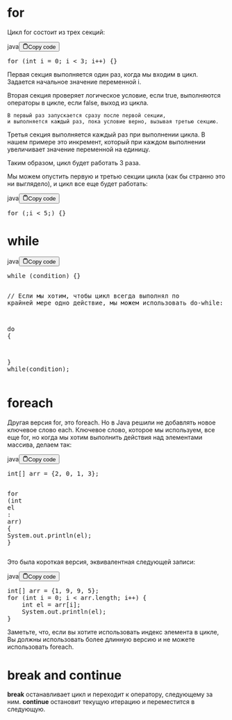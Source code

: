 <h1>for</h1>
<p>Цикл for состоит из трех секций:</p>
<div class="code-element">
    <div class="lang-line">java<button class="copy-button"><svg stroke="currentColor" fill="none" stroke-width="2" viewBox="0 0 24 24" stroke-linecap="round" stroke-linejoin="round" class="h-4 w-4" height="1em" width="1em" xmlns="http://www.w3.org/2000/svg">
    <path d="M16 4h2a2 2 0 0 1 2 2v14a2 2 0 0 1-2 2H6a2 2 0 0 1-2-2V6a2 2 0 0 1 2-2h2"></path><rect x="8" y="2" width="8" height="4" rx="1" ry="1"></rect></svg>Copy code</button>
    </div>
    <div class="code"><div class="highlight"><pre><span></span><span class="k">for</span><span class="w"> </span><span class="p">(</span><span class="kt">int</span><span class="w"> </span><span class="n">i</span><span class="w"> </span><span class="o">=</span><span class="w"> </span><span class="mi">0</span><span class="p">;</span><span class="w"> </span><span class="n">i</span><span class="w"> </span><span class="o">&lt;</span><span class="w"> </span><span class="mi">3</span><span class="p">;</span><span class="w"> </span><span class="n">i</span><span class="o">++</span><span class="p">)</span><span class="w"> </span><span class="p">{}</span>
</pre></div></div>
</div>

<p>Первая секция выполняется один раз, когда мы входим в цикл.
    Задается начальное значение переменной i.</p>
<p>Вторая секция проверяет логическое условие,
    если true,
        выполняются операторы в цикле,
    если false,
        выход из цикла.</p>
<pre><code>В первый раз запускается сразу после первой секции,
и выполняется каждый раз, пока условие верно, вызывая третью секцию.
</code></pre>
<p>Третья секция выполняется каждый раз при выполнении цикла.
В нашем примере это инкремент, который при каждом выполнении
    увеличивает значение переменной на единицу.</p>
<p>Таким образом, цикл будет работать 3 раза.</p>
<p>Мы можем опустить первую и третью секции цикла (как бы странно это ни выглядело), и цикл все еще будет работать:</p>
<div class="code-element">
    <div class="lang-line">java<button class="copy-button"><svg stroke="currentColor" fill="none" stroke-width="2" viewBox="0 0 24 24" stroke-linecap="round" stroke-linejoin="round" class="h-4 w-4" height="1em" width="1em" xmlns="http://www.w3.org/2000/svg">
    <path d="M16 4h2a2 2 0 0 1 2 2v14a2 2 0 0 1-2 2H6a2 2 0 0 1-2-2V6a2 2 0 0 1 2-2h2"></path><rect x="8" y="2" width="8" height="4" rx="1" ry="1"></rect></svg>Copy code</button>
    </div>
    <div class="code"><div class="highlight"><pre><span></span><span class="k">for</span><span class="w"> </span><span class="p">(;</span><span class="n">i</span><span class="w"> </span><span class="o">&lt;</span><span class="w"> </span><span class="mi">5</span><span class="p">;)</span><span class="w"> </span><span class="p">{}</span>
</pre></div></div>
</div>

<h1>while</h1>
<div class="code-element">
    <div class="lang-line">java<button class="copy-button"><svg stroke="currentColor" fill="none" stroke-width="2" viewBox="0 0 24 24" stroke-linecap="round" stroke-linejoin="round" class="h-4 w-4" height="1em" width="1em" xmlns="http://www.w3.org/2000/svg">
    <path d="M16 4h2a2 2 0 0 1 2 2v14a2 2 0 0 1-2 2H6a2 2 0 0 1-2-2V6a2 2 0 0 1 2-2h2"></path><rect x="8" y="2" width="8" height="4" rx="1" ry="1"></rect></svg>Copy code</button>
    </div>
    <div class="code"><div class="highlight"><pre><span></span><span class="k">while</span><span class="w"> </span><span class="p">(</span><span class="n">condition</span><span class="p">)</span><span class="w"> </span><span class="p">{}</span>

<span class="c1">// Если мы хотим, чтобы цикл всегда выполнял по крайней мере одно действие, мы можем использовать do-while:</span>

<span class="k">do</span><span class="w"> </span><span class="p">{</span>

<span class="p">}</span><span class="w"> </span><span class="k">while</span><span class="p">(</span><span class="n">condition</span><span class="p">);</span>
</pre></div></div>
</div>

<h1>foreach</h1>
<p>Другая версия for, это foreach.
Но в Java решили не добавлять новое ключевое слово each.
Ключевое слово, которое мы используем, все еще for,
но когда мы хотим выполнить действия над элементами массива, делаем так:</p>
<div class="code-element">
    <div class="lang-line">java<button class="copy-button"><svg stroke="currentColor" fill="none" stroke-width="2" viewBox="0 0 24 24" stroke-linecap="round" stroke-linejoin="round" class="h-4 w-4" height="1em" width="1em" xmlns="http://www.w3.org/2000/svg">
    <path d="M16 4h2a2 2 0 0 1 2 2v14a2 2 0 0 1-2 2H6a2 2 0 0 1-2-2V6a2 2 0 0 1 2-2h2"></path><rect x="8" y="2" width="8" height="4" rx="1" ry="1"></rect></svg>Copy code</button>
    </div>
    <div class="code"><div class="highlight"><pre><span></span><span class="kt">int</span><span class="o">[]</span><span class="w"> </span><span class="n">arr</span><span class="w"> </span><span class="o">=</span><span class="w"> </span><span class="p">{</span><span class="mi">2</span><span class="p">,</span><span class="w"> </span><span class="mi">0</span><span class="p">,</span><span class="w"> </span><span class="mi">1</span><span class="p">,</span><span class="w"> </span><span class="mi">3</span><span class="p">};</span>

<span class="k">for</span><span class="w"> </span><span class="p">(</span><span class="kt">int</span><span class="w"> </span><span class="n">el</span><span class="w"> </span><span class="p">:</span><span class="w"> </span><span class="n">arr</span><span class="p">)</span><span class="w"> </span><span class="p">{</span>
<span class="w">    </span><span class="n">System</span><span class="p">.</span><span class="na">out</span><span class="p">.</span><span class="na">println</span><span class="p">(</span><span class="n">el</span><span class="p">);</span>
<span class="p">}</span>
</pre></div></div>
</div>

<p>Это была короткая версия, эквивалентная следующей записи:</p>
<div class="code-element">
    <div class="lang-line">java<button class="copy-button"><svg stroke="currentColor" fill="none" stroke-width="2" viewBox="0 0 24 24" stroke-linecap="round" stroke-linejoin="round" class="h-4 w-4" height="1em" width="1em" xmlns="http://www.w3.org/2000/svg">
    <path d="M16 4h2a2 2 0 0 1 2 2v14a2 2 0 0 1-2 2H6a2 2 0 0 1-2-2V6a2 2 0 0 1 2-2h2"></path><rect x="8" y="2" width="8" height="4" rx="1" ry="1"></rect></svg>Copy code</button>
    </div>
    <div class="code"><div class="highlight"><pre><span></span><span class="kt">int</span><span class="o">[]</span><span class="w"> </span><span class="n">arr</span><span class="w"> </span><span class="o">=</span><span class="w"> </span><span class="p">{</span><span class="mi">1</span><span class="p">,</span><span class="w"> </span><span class="mi">9</span><span class="p">,</span><span class="w"> </span><span class="mi">9</span><span class="p">,</span><span class="w"> </span><span class="mi">5</span><span class="p">};</span>
<span class="k">for</span><span class="w"> </span><span class="p">(</span><span class="kt">int</span><span class="w"> </span><span class="n">i</span><span class="w"> </span><span class="o">=</span><span class="w"> </span><span class="mi">0</span><span class="p">;</span><span class="w"> </span><span class="n">i</span><span class="w"> </span><span class="o">&lt;</span><span class="w"> </span><span class="n">arr</span><span class="p">.</span><span class="na">length</span><span class="p">;</span><span class="w"> </span><span class="n">i</span><span class="o">++</span><span class="p">)</span><span class="w"> </span><span class="p">{</span>
<span class="w">    </span><span class="kt">int</span><span class="w"> </span><span class="n">el</span><span class="w"> </span><span class="o">=</span><span class="w"> </span><span class="n">arr</span><span class="o">[</span><span class="n">i</span><span class="o">]</span><span class="p">;</span>
<span class="w">    </span><span class="n">System</span><span class="p">.</span><span class="na">out</span><span class="p">.</span><span class="na">println</span><span class="p">(</span><span class="n">el</span><span class="p">);</span>
<span class="p">}</span>
</pre></div></div>
</div>

<p>Заметьте, что, если вы хотите использовать индекс элемента в цикле,
Вы должны использовать более длинную версию и не можете использовать foreach.</p>
<h1>break and continue</h1>
<p><b>break</b> останавливает цикл и переходит к оператору, следующему за ним.
<b>continue</b> остановит текущую итерацию и переместится в следующую.</p>